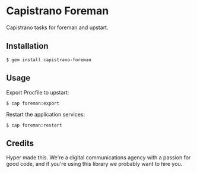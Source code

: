 # Capistrano Foreman

Capistrano tasks for foreman and upstart.

## Installation

    $ gem install capistrano-foreman

## Usage

Export Procfile to upstart:

    $ cap foreman:export

Restart the application services:

    $ cap foreman:restart

## Credits

Hyper made this. We're a digital communications agency with a passion for good code,
and if you're using this library we probably want to hire you.
